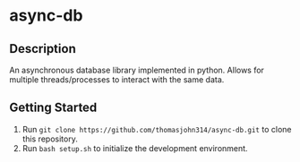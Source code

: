 # async-db
## Description
An asynchronous database library implemented in python. Allows for multiple threads/processes to interact with the same data.
## Getting Started
1. Run ```git clone https://github.com/thomasjohn314/async-db.git``` to clone this repository.
2. Run ```bash setup.sh``` to initialize the development environment.